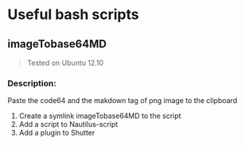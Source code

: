 # Useful bash scripts

## imageTobase64MD

> Tested on Ubuntu 12.10

### Description:
Paste the code64  and the makdown tag of png image to the clipboard 
 
1. Create a symlink imageTobase64MD to the script
2. Add a script to Nautilus-script
3. Add a plugin to Shutter




